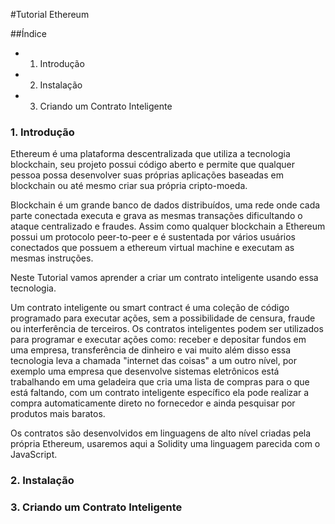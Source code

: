 #Tutorial Ethereum

##Índice

* 1. Introdução

* 2. Instalação

* 3. Criando um Contrato Inteligente


### 1. Introdução

Ethereum é uma plataforma descentralizada que utiliza a tecnologia blockchain, seu projeto possui código aberto e permite que qualquer pessoa possa desenvolver suas próprias aplicações baseadas em blockchain ou até mesmo criar sua própria cripto-moeda.

Blockchain é um grande banco de dados distribuídos, uma rede onde cada parte conectada executa e grava as mesmas transações dificultando o ataque centralizado e fraudes. Assim como qualquer blockchain a Ethereum possui um protocolo peer-to-peer e é sustentada por vários usuários conectados que possuem a ethereum virtual machine e executam as mesmas instruções.

Neste Tutorial vamos aprender a criar um contrato inteligente usando essa tecnologia.

Um contrato inteligente ou smart contract é uma coleção de código programado para executar ações, sem a possibilidade de censura, fraude ou interferência de terceiros.
Os contratos inteligentes podem ser utilizados para programar e executar ações como: receber e depositar fundos em uma empresa, transferência de dinheiro e vai muito além disso essa tecnologia leva a chamada "internet das coisas" a um outro nível, por exemplo uma empresa que desenvolve sistemas eletrônicos está trabalhando em uma geladeira que cria uma lista de compras para o que está faltando, com um contrato inteligente específico ela pode realizar a compra automaticamente direto no fornecedor e ainda pesquisar por produtos mais baratos.

Os contratos são desenvolvidos em linguagens de alto nível criadas pela própria Ethereum, usaremos aqui a Solidity uma linguagem parecida com o JavaScript.

### 2. Instalação

### 3. Criando um Contrato Inteligente


